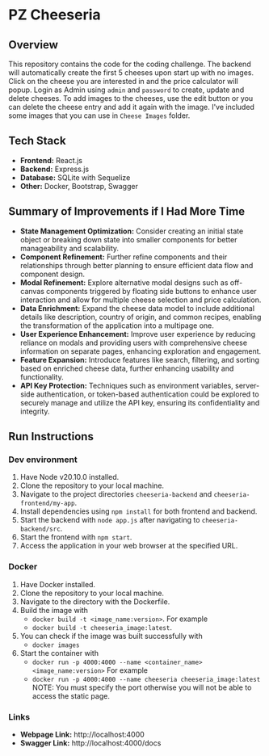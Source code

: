 # PZ Cheeseria

## Overview

This repository contains the code for the coding challenge. The backend will automatically create the first 5 cheeses upon start up with no images. Click on the cheese you are interested in and the price calculator will popup. Login as Admin using `admin` and `password` to create, update and delete cheeses. To add images to the cheeses, use the edit button or you can delete the cheese entry and add it again with the image. I've included some images that you can use in `Cheese Images` folder.

## Tech Stack

-   **Frontend:** React.js
-   **Backend:** Express.js
-   **Database:** SQLite with Sequelize
-   **Other:** Docker, Bootstrap, Swagger

## Summary of Improvements if I Had More Time

-   **State Management Optimization:** Consider creating an initial state object or breaking down state into smaller components for better manageability and scalability.
-   **Component Refinement:** Further refine components and their relationships through better planning to ensure efficient data flow and component design.
-   **Modal Refinement:** Explore alternative modal designs such as off-canvas components triggered by floating side buttons to enhance user interaction and allow for multiple cheese selection and price calculation.
-   **Data Enrichment:** Expand the cheese data model to include additional details like description, country of origin, and common recipes, enabling the transformation of the application into a multipage one.
-   **User Experience Enhancement:** Improve user experience by reducing reliance on modals and providing users with comprehensive cheese information on separate pages, enhancing exploration and engagement.
-   **Feature Expansion:** Introduce features like search, filtering, and sorting based on enriched cheese data, further enhancing usability and functionality.
-   **API Key Protection:** Techniques such as environment variables, server-side authentication, or token-based authentication could be explored to securely manage and utilize the API key, ensuring its confidentiality and integrity.

## Run Instructions

### Dev environment

1. Have Node v20.10.0 installed.
2. Clone the repository to your local machine.
3. Navigate to the project directories `cheeseria-backend` and `cheeseria-frontend/my-app`.
4. Install dependencies using `npm install` for both frontend and backend.
5. Start the backend with `node app.js` after navigating to `cheeseria-backend/src`.
6. Start the frontend with `npm start`.
7. Access the application in your web browser at the specified URL.

### Docker
1. Have Docker installed.
2. Clone the repository to your local machine.
3. Navigate to the directory with the Dockerfile.
4. Build the image with
    -  `docker build -t <image_name:version>`.
For example
    -  `docker build -t cheeseria_image:latest`.
6. You can check if the image was built successfully with
    -  `docker images`
8. Start the container with
    -  `docker run -p 4000:4000 --name <container_name> <image_name:version>`
For example
    -  `docker run -p 4000:4000 --name cheeseria cheeseria_image:latest`
NOTE: You must specify the port otherwise you will not be able to access the static page.

### Links
-  **Webpage Link:** http://localhost:4000
-  **Swagger Link:** http://localhost:4000/docs
